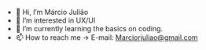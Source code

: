 - 👋 Hi, I’m Márcio Julião
- 👀 I’m interested in UX/UI
- 🌱 I’m currently learning the basics on coding.  
- 📫 How to reach me -> E-mail: Marciorjuliao@gmail.com

<!---
SirRazar/SirRazar is a ✨ special ✨ repository because its `README.md` (this file) appears on your GitHub profile.
You can click the Preview link to take a look at your changes.
--->
